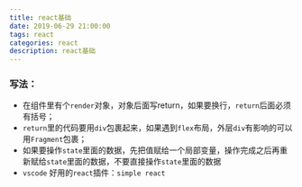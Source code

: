 ```yaml
---
title: react基础
date: 2019-06-29 21:00:00
tags: react
categories: react
description: react基础
---
```



### 写法：
+ 在组件里有个`render`对象，对象后面写return，如果要换行，`return`后面必须有括号；
+ `return`里的代码要用`div`包裹起来，如果遇到`flex`布局，外层`div`有影响的可以用`Fragment`包裹；
+ 如果要操作`state`里面的数据，先把值赋给一个局部变量，操作完成之后再重新赋给`state`里面的数据，不要直接操作`state`里面的数据
+ `vscode` 好用的`react`插件：`simple react`


